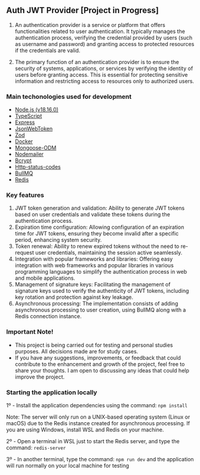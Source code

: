 ## Auth JWT Provider [Project in Progress]

1. An authentication provider is a service or platform that offers functionalities related to user authentication. It typically manages the authentication process, verifying the credential provided by users (such as username and password) and granting access to protected resources if the credentials are valid.

2. The primary function of an authentication provider is to ensure the security of systems, applications, or services by verifying the identity of users before granting access. This is essential for protecting sensitive information and restricting access to resources only to authorized users.

### Main techonologies used for development
- [Node.js (v18.16.0)](https://nodejs.org/en)
- [TypeScript](https://www.typescriptlang.org/)
- [Express](https://expressjs.com/pt-br/)
- [JsonWebToken](https://www.npmjs.com/package/jsonwebtoken)
- [Zod](https://zod.dev/) 
- [Docker](https://www.docker.com/)
- [Mongoose-ODM](https://mongoosejs.com/)
- [Nodemailer](https://nodemailer.com/)
- [Bcrypt](https://www.npmjs.com/package/bcrypt)
- [Http-status-codes](https://www.npmjs.com/package/http-status-codes)
- [BullMQ](https://docs.bullmq.io/)
- [Redis](https://redis.io/)

### Key features
1. JWT token generation and validation: Ability to generate JWT tokens based on user credentials and validate these tokens during the authentication process.
2. Expiration time configuration: Allowing configuration of an expiration time for JWT tokens, ensuring they become invalid after a specific period, enhancing system security.
3. Token renewal: Ability to renew expired tokens without the need to re-request user credentials, maintaining the session active seamlessly.
4. Integration with popular frameworks and libraries: Offering easy integration with web frameworks and popular libraries in various programming languages to simplify the authentication process in web and mobile applications.
5. Management of signature keys: Facilitating the management of signature keys used to verify the authenticity of JWT tokens, including key rotation and protection against key leakage.
6. Asynchronous processing: The implementation consists of adding asynchronous processing to user creation, using BullMQ along with a Redis connection instance.


### Important Note!
- This project is being carried out for testing and personal studies purposes. All decisions made are for study cases. 
- If you have any suggestions, improvements, or feedback that could contribute to the enhancement and growth of the project, feel free to share your thoughts. I am open to discussing any ideas that could help improve the project.

### Starting the application locally
1º - Install the application dependencies using the command: ``npm install``

Note: The server will only run on a UNIX-based operating system (Linux or macOS) due to the Redis instance created for asynchronous processing. If you are using Windows, install WSL and Redis on your machine.

2º - Open a terminal in WSL just to start the Redis server, and type the command: ``redis-server``

3º - In another terminal, type the command: ``npm run dev`` and the application will run normally on your local machine for testing
